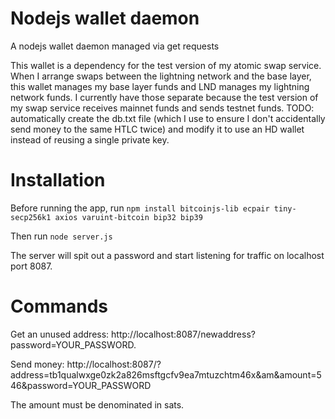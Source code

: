 # Nodejs wallet daemon
A nodejs wallet daemon managed via get requests

This wallet is a dependency for the test version of my atomic swap service. When I arrange swaps between the lightning network and the base layer, this wallet manages my base layer funds and LND manages my lightning network funds. I currently have those separate because the test version of my swap service receives mainnet funds and sends testnet funds. TODO: automatically create the db.txt file (which I use to ensure I don't accidentally send money to the same HTLC twice) and modify it to use an HD wallet instead of reusing a single private key.

# Installation

Before running the app, run `npm install bitcoinjs-lib ecpair tiny-secp256k1 axios varuint-bitcoin bip32 bip39`

Then run `node server.js`

The server will spit out a password and start listening for traffic on localhost port 8087.

# Commands

Get an unused address: http://localhost:8087/newaddress?password=YOUR_PASSWORD.

Send money: http://localhost:8087/?address=tb1qualwxge0zk2a826msftgcfv9ea7mtuzchtm46x&am&amount=546&password=YOUR_PASSWORD

The amount must be denominated in sats.
